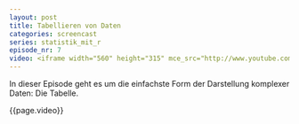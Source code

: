 ```yaml
---
layout: post
title: Tabellieren von Daten
categories: screencast
series: statistik_mit_r
episode_nr: 7
video: <iframe width="560" height="315" mce_src="http://www.youtube.com/embed/w4p4y_K_qBo" frameborder="0" allowfullscreen="" src="http://www.youtube.com/embed/w4p4y_K_qBo"></iframe>
---
```


In dieser Episode geht es um die einfachste Form der Darstellung komplexer Daten: Die Tabelle.
<!--more-->
{{page.video}}
